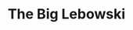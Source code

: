 ---
title: "The Big Lebowski"

year: 1998

director: "The Coen Brothers"

summary: "The audience runs a gauntlet of SoCal stereotypes where new shit constantly comes to light."

comment: "Too many great quotes in this movie to be counted."

image: "https://media.tenor.com/SnJcsDnGGDQAAAAd/the-big-lebowski-coen-brothers.gif"

imdb: "https://www.imdb.com/title/tt0118715/"

quotes:
  - "Yeah, well, you know, that's just, like, uhm, your opinion, man."
  - "Careful, man, there's a beverage here!"
---